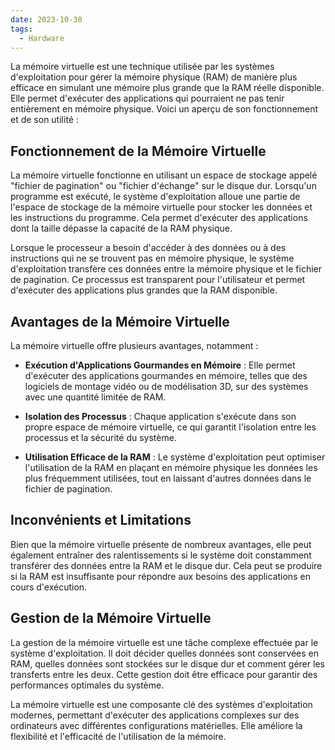 ```yaml
---
date: 2023-10-30
tags:
  - Hardware
---
```


La mémoire virtuelle est une technique utilisée par les systèmes d'exploitation pour gérer la mémoire physique (RAM) de manière plus efficace en simulant une mémoire plus grande que la RAM réelle disponible. Elle permet d'exécuter des applications qui pourraient ne pas tenir entièrement en mémoire physique. Voici un aperçu de son fonctionnement et de son utilité :

## Fonctionnement de la Mémoire Virtuelle

La mémoire virtuelle fonctionne en utilisant un espace de stockage appelé "fichier de pagination" ou "fichier d'échange" sur le disque dur. Lorsqu'un programme est exécuté, le système d'exploitation alloue une partie de l'espace de stockage de la mémoire virtuelle pour stocker les données et les instructions du programme. Cela permet d'exécuter des applications dont la taille dépasse la capacité de la RAM physique.

Lorsque le processeur a besoin d'accéder à des données ou à des instructions qui ne se trouvent pas en mémoire physique, le système d'exploitation transfère ces données entre la mémoire physique et le fichier de pagination. Ce processus est transparent pour l'utilisateur et permet d'exécuter des applications plus grandes que la RAM disponible.

## Avantages de la Mémoire Virtuelle

La mémoire virtuelle offre plusieurs avantages, notamment :

- **Exécution d'Applications Gourmandes en Mémoire** : Elle permet d'exécuter des applications gourmandes en mémoire, telles que des logiciels de montage vidéo ou de modélisation 3D, sur des systèmes avec une quantité limitée de RAM.

- **Isolation des Processus** : Chaque application s'exécute dans son propre espace de mémoire virtuelle, ce qui garantit l'isolation entre les processus et la sécurité du système.

- **Utilisation Efficace de la RAM** : Le système d'exploitation peut optimiser l'utilisation de la RAM en plaçant en mémoire physique les données les plus fréquemment utilisées, tout en laissant d'autres données dans le fichier de pagination.

## Inconvénients et Limitations

Bien que la mémoire virtuelle présente de nombreux avantages, elle peut également entraîner des ralentissements si le système doit constamment transférer des données entre la RAM et le disque dur. Cela peut se produire si la RAM est insuffisante pour répondre aux besoins des applications en cours d'exécution.

## Gestion de la Mémoire Virtuelle

La gestion de la mémoire virtuelle est une tâche complexe effectuée par le système d'exploitation. Il doit décider quelles données sont conservées en RAM, quelles données sont stockées sur le disque dur et comment gérer les transferts entre les deux. Cette gestion doit être efficace pour garantir des performances optimales du système.

La mémoire virtuelle est une composante clé des systèmes d'exploitation modernes, permettant d'exécuter des applications complexes sur des ordinateurs avec différentes configurations matérielles. Elle améliore la flexibilité et l'efficacité de l'utilisation de la mémoire.

